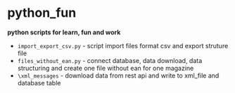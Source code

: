 # python_fun
**python scripts for learn, fun and work**

* `import_export_csv.py` - script import files format csv and export struture file <br>
* `files_without_ean.py` - connect database, data download, data structuring and create one file without ean for one magazine <br>
* `\xml_messages` - download data from rest api and write to xml_file and database table
